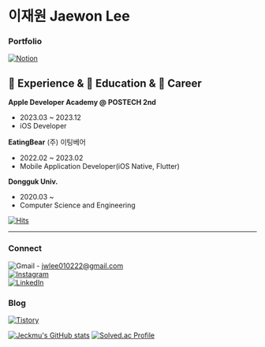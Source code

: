 # 이재원 Jaewon Lee

### Portfolio
[![Notion](https://img.shields.io/badge/Notion-%23000000.svg?style=for-the-badge&logo=notion&logoColor=white)](https://www.notion.so/Jaewon-Lee-dce765fd290b4bb8a0abf3f6fc8e12b9?pvs=4)  
  
## 🌱 Experience & 📖 Education & 💼 Career
**Apple Developer Academy @ POSTECH 2nd**
- 2023.03 ~ 2023.12
- iOS Developer
  
**EatingBear**
(주) 이팅베어
- 2022.02 ~ 2023.02
- Mobile Application Developer(iOS Native, Flutter)

**Dongguk Univ.**
- 2020.03 ~
- Computer Science and Engineering

  
[![Hits](https://hits.seeyoufarm.com/api/count/incr/badge.svg?url=https%3A%2F%2Fgithub.com%2F220v-K&count_bg=%23FFB7BF&title_bg=%2361605A&icon=apachespark.svg&icon_color=%23ECECEC&title=NTMU%21&edge_flat=false)](https://hits.seeyoufarm.com)  

---
<!--
### Interested in
![Swift](https://img.shields.io/badge/swift-F54A2A?style=for-the-badge&logo=swift&logoColor=white)
![swiftui](https://img.shields.io/badge/SwiftUI-2D2E83?&amp;style=for-the-badge&amp;logo=Swift&amp;logoColor=white)
![Dart](https://img.shields.io/badge/dart-%230175C2.svg?style=for-the-badge&logo=dart&logoColor=white)
![Flutter](https://img.shields.io/badge/Flutter-%2302569B.svg?style=for-the-badge&logo=Flutter&logoColor=white)
  
![JavaScript](https://img.shields.io/badge/javascript-%23323330.svg?style=for-the-badge&logo=javascript&logoColor=%23F7DF1E)
![NodeJS](https://img.shields.io/badge/node.js-6DA55F?style=for-the-badge&logo=node.js&logoColor=white)
![React](https://img.shields.io/badge/react-%2320232a.svg?style=for-the-badge&logo=react&logoColor=%2361DAFB)
![Express.js](https://img.shields.io/badge/express.js-%23404d59.svg?style=for-the-badge&logo=express&logoColor=%2361DAFB)
  
![Firebase](https://img.shields.io/badge/firebase-%23039BE5.svg?style=for-the-badge&logo=firebase)
![Unity](https://img.shields.io/badge/unity-%23000000.svg?style=for-the-badge&logo=unity&logoColor=white)
![Python](https://img.shields.io/badge/python-3670A0?style=for-the-badge&logo=python&logoColor=ffdd54)

### Study With
![Visual Studio Code](https://img.shields.io/badge/Visual%20Studio%20Code-0078d7.svg?style=for-the-badge&logo=visual-studio-code&logoColor=white)
![Xcode](https://img.shields.io/badge/Xcode-007ACC?style=for-the-badge&logo=Xcode&logoColor=white)
![IntelliJ IDEA](https://img.shields.io/badge/IntelliJIDEA-000000.svg?style=for-the-badge&logo=intellij-idea&logoColor=white)
![macOS](https://img.shields.io/badge/mac%20os-000000?style=for-the-badge&logo=macos&logoColor=F0F0F0)
![Windows](https://img.shields.io/badge/Windows-0078D6?style=for-the-badge&logo=windows&logoColor=white)


### Studying
![Firebase](https://img.shields.io/badge/firebase-%23039BE5.svg?style=for-the-badge&logo=firebase)
![MySQL](https://img.shields.io/badge/mysql-%2300f.svg?style=for-the-badge&logo=mysql&logoColor=white)
![React](https://img.shields.io/badge/react-%2320232a.svg?style=for-the-badge&logo=react&logoColor=%2361DAFB)
![Express.js](https://img.shields.io/badge/express.js-%23404d59.svg?style=for-the-badge&logo=express&logoColor=%2361DAFB)
![NodeJS](https://img.shields.io/badge/node.js-6DA55F?style=for-the-badge&logo=node.js&logoColor=white)
![Spring](https://img.shields.io/badge/spring-%236DB33F.svg?style=for-the-badge&logo=spring&logoColor=white)
![Flutter](https://img.shields.io/badge/Flutter-%2302569B.svg?style=for-the-badge&logo=Flutter&logoColor=white)
![swiftui](https://img.shields.io/badge/SwiftUI-2D2E83?&amp;style=for-the-badge&amp;logo=Swift&amp;logoColor=white)
![Unity](https://img.shields.io/badge/unity-%23000000.svg?style=for-the-badge&logo=unity&logoColor=white)

### Using
![C++](https://img.shields.io/badge/c++-%2300599C.svg?style=for-the-badge&logo=c%2B%2B&logoColor=white)
![JavaScript](https://img.shields.io/badge/javascript-%23323330.svg?style=for-the-badge&logo=javascript&logoColor=%23F7DF1E)
![Java](https://img.shields.io/badge/java-%23ED8B00.svg?style=for-the-badge&logo=java&logoColor=white)
![Dart](https://img.shields.io/badge/dart-%230175C2.svg?style=for-the-badge&logo=dart&logoColor=white)
![Swift](https://img.shields.io/badge/swift-F54A2A?style=for-the-badge&logo=swift&logoColor=white)
![Python](https://img.shields.io/badge/python-3670A0?style=for-the-badge&logo=python&logoColor=ffdd54)
![C#](https://img.shields.io/badge/c%23-%23239120.svg?style=for-the-badge&logo=c-sharp&logoColor=white)
-->

### Connect
![Gmail](https://img.shields.io/badge/Gmail-D14836?style=for-the-badge&logo=gmail&logoColor=white) - jwlee010222@gmail.com  
[![Instagram](https://img.shields.io/badge/Instagram-%23E4405F.svg?style=for-the-badge&logo=Instagram&logoColor=white)](https://www.instagram.com/jeck_mu/)  
[![LinkedIn](https://img.shields.io/badge/linkedin-%230077B5.svg?style=for-the-badge&logo=linkedin&logoColor=white)](https://www.linkedin.com/in/jaewon-lee-361b85258/)  
  
### Blog
[![Tistory](https://img.shields.io/badge/Tistory-000000?style=for-the-badge&logoColor=white)](https://wondev.tistory.com/)
  

[![Jeckmu's GitHub stats](https://github-readme-stats.vercel.app/api?username=220v-K)](https://github.com/anuraghazra/github-readme-stats)
[![Solved.ac Profile](http://mazassumnida.wtf/api/v2/generate_badge?boj=220v)](https://solved.ac/220v/)

